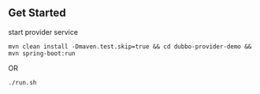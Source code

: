 ## Get Started
start provider service
```
mvn clean install -Dmaven.test.skip=true && cd dubbo-provider-demo && mvn spring-boot:run

```

OR

```
./run.sh
```